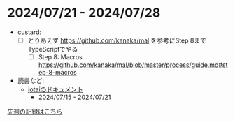 # 2024/07/21 - 2024/07/28

- custard:
    - [ ] とりあえず <https://github.com/kanaka/mal> を参考にStep 8までTypeScriptでやる
        - [ ] Step 8: Macros <https://github.com/kanaka/mal/blob/master/process/guide.md#step-8-macros>
- 読書など:
    - [jotaiのドキュメント](https://jotai.org)
        - 2024/07/15 - 2024/07/21

[先週の記録はこちら](https://github.com/igrep/daily-commits/blob/263ae04d4a5a5c4018379b4089a10e3a14c72193/yesterday.md)
